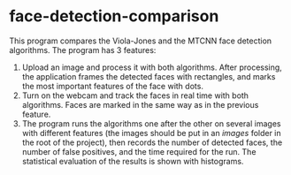 # face-detection-comparison
This program compares the Viola-Jones and the MTCNN face detection algorithms. The program has 3 features:
1. Upload an image and process it with both algorithms. After processing, the application frames the detected faces with rectangles, and marks the most important features of the face with dots.
2. Turn on the webcam and track the faces in real time with both algorithms. Faces are marked in the same way as in the previous feature.
3. The program runs the algorithms one after the other on several images with different features (the images should be put in an _images_ folder in the root of the project), then records the number of detected faces, the number of false positives, and the time required for the run. The statistical evaluation of the results is shown with histograms.
